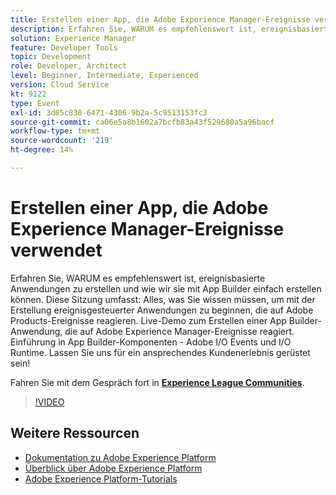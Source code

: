 ```yaml
---
title: Erstellen einer App, die Adobe Experience Manager-Ereignisse verwendet
description: Erfahren Sie, WARUM es empfehlenswert ist, ereignisbasierte Anwendungen zu erstellen und wie wir sie mit App Builder einfach erstellen können. Diese Sitzung behandelt - Alles, was Sie wissen müssen, um mit der Erstellung ereignisgesteuerter Anwendungen zu beginnen, die auf Adobe Products-Ereignisse reagieren. Live-Demo zum Erstellen einer App Builder-Anwendung, die auf Adobe Experience Manager-Ereignisse reagiert. Einführung in App Builder-Komponenten - Adobe I/O Events und I/O Runtime. Lassen Sie uns für ein ansprechendes Kundenerlebnis gerüstet sein!
solution: Experience Manager
feature: Developer Tools
topic: Development
role: Developer, Architect
level: Beginner, Intermediate, Experienced
version: Cloud Service
kt: 9122
type: Event
exl-id: 3d05c830-6471-4306-9b2a-5c9513153fc3
source-git-commit: ca06e5a8b1602a7bcfb83a43f529680a5a96bacf
workflow-type: tm+mt
source-wordcount: '219'
ht-degree: 14%

---
```


# Erstellen einer App, die Adobe Experience Manager-Ereignisse verwendet

Erfahren Sie, WARUM es empfehlenswert ist, ereignisbasierte Anwendungen zu erstellen und wie wir sie mit App Builder einfach erstellen können. Diese Sitzung umfasst: Alles, was Sie wissen müssen, um mit der Erstellung ereignisgesteuerter Anwendungen zu beginnen, die auf Adobe Products-Ereignisse reagieren. Live-Demo zum Erstellen einer App Builder-Anwendung, die auf Adobe Experience Manager-Ereignisse reagiert. Einführung in App Builder-Komponenten - Adobe I/O Events und I/O Runtime. Lassen Sie uns für ein ansprechendes Kundenerlebnis gerüstet sein!

Fahren Sie mit dem Gespräch fort in **[Experience League Communities](https://adobe.ly/3ipjs8p)**.

>[!VIDEO](https://video.tv.adobe.com/v/337566/?quality=12&learn=on&hidetitle=true)

## Weitere Ressourcen

- [Dokumentation zu Adobe Experience Platform](https://experienceleague.adobe.com/docs/experience-platform.html?lang=de)
- [Überblick über Adobe Experience Platform](https://experienceleague.adobe.com/docs/experience-platform/landing/home.html?lang=de)
- [Adobe Experience Platform-Tutorials](https://experienceleague.adobe.com/docs/platform-learn/tutorials/overview.html?lang=de)
